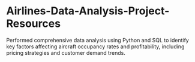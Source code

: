 # Airlines-Data-Analysis-Project-Resources
Performed comprehensive data analysis using Python and SQL to identify key factors affecting aircraft occupancy rates and profitability, including pricing strategies and customer demand trends.
